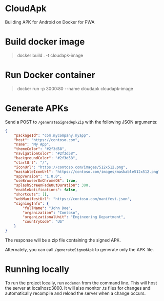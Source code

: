 # CloudApk
Building APK for Android on Docker for PWA


# Build docker image

> docker build . -t cloudapk-image

# Run Docker container

> docker run -p 3000:80 --name cloudapk cloudapk-image

# Generate APKs

Send a POST to `/generateSignedApkZip` with the following JSON arguments:

```json
{
    "packageId": "com.mycompany.myapp",
    "host": "https://contoso.com",
    "name": "My App",
    "themeColor": "#2f3d58",
    "navigationColor": "#2f3d58",
    "backgroundColor": "#2f3d58",
    "startUrl": "/",
    "iconUrl": "https://contoso.com/images/512x512.png",
    "maskableIconUrl": "https://contoso.com/images/maskable512x512.png",
    "appVersion": "1.0.0",
    "useBrowserOnChromeOS": true,
    "splashScreenFadeOutDuration": 300,
    "enableNotifications": false,
    "shortcuts": [],
    "webManifestUrl": "https://contoso.com/manifest.json",
    "signingInfo": {
        "fullName": "John Doe",
        "organization": "Contoso",
        "organizationalUnit": "Engineering Department",
        "countryCode": "US"
    }
}
```

The response will be a zip file containing the signed APK.

Alternately, you can call `/generateSignedApk` to generate only the APK file.

# Running locally
To run the project locally, run `nodemon` from the command line. This will host the server at localhost:3000. It will also monitor .ts files for changes and automatically recompile and reload the server when a change occurs.